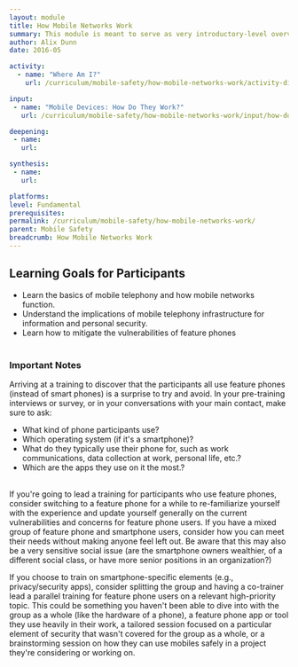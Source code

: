 ```yaml
---
layout: module
title: How Mobile Networks Work
summary: This module is meant to serve as very introductory-level overview of how mobile devices function using mobile telephony networks. While certain feature-based strategies and solutions for safety and privacy will be discussed, this is largely to set the stage for then moving onward to more advanced topics of mobile security. Covered here are the fundamentals of all mobile phones and devices, for when a trainer is leading a training for participants who do not have smartphones - it does not go in depth on smartphone-specific concerns and apps.
author: Alix Dunn
date: 2016-05

activity:
  - name: "Where Am I?"
    url: /curriculum/mobile-safety/how-mobile-networks-work/activity-discussion/where-am-i/

input:
 - name: "Mobile Devices: How Do They Work?"
   url: /curriculum/mobile-safety/how-mobile-networks-work/input/how-do-mobile-devices-work/

deepening:
 - name:
   url:

synthesis:
 - name:
   url:

platforms:
level: Fundamental
prerequisites:
permalink: /curriculum/mobile-safety/how-mobile-networks-work/
parent: Mobile Safety
breadcrumb: How Mobile Networks Work
---
```

## Learning Goals for Participants
- Learn the basics of mobile telephony and how mobile networks function.
- Understand the implications of mobile telephony infrastructure for information and personal security.
- Learn how to mitigate the vulnerabilities of feature phones
<br><br>

### Important Notes
Arriving at a training to discover that the participants all use feature phones (instead of smart phones) is a surprise to try and avoid. In your pre-training interviews or survey, or in your conversations with your main contact, make sure to ask: 
  - What kind of phone participants use? 
  - Which operating system (if it's a smartphone)? 
  - What do they typically use their phone for, such as work communications, data collection at work, personal life, etc.? 
  - Which are the apps they use on it the most.?
<br><br>

If you're going to lead a training for participants who use feature phones, consider switching to a feature phone for a while to re-familiarize yourself with the experience and update yourself generally on the current vulnerabilities and concerns for feature phone users. If you have a mixed group of feature phone and smartphone users, consider how you can meet their needs without making anyone feel left out. Be aware that this may also be a very sensitive social issue (are the smartphone owners wealthier, of a different social class, or have more senior positions in an organization?)

If you choose to train on smartphone-specific elements (e.g., privacy/security apps), consider splitting the group and having a co-trainer lead a parallel training for feature phone users on a relevant high-priority topic. This could be something you haven't been able to dive into with the group as a whole (like the hardware of a phone), a feature phone app or tool they use heavily in their work, a tailored session focused on a particular element of security that wasn't covered for the group as a whole, or a brainstorming session on how they can use mobiles safely in a project they're considering or working on.
